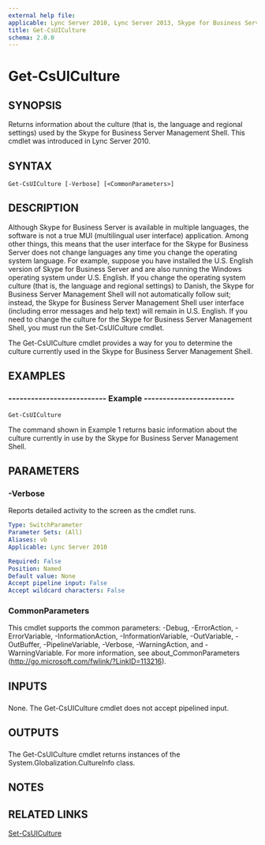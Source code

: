 ```yaml
---
external help file: 
applicable: Lync Server 2010, Lync Server 2013, Skype for Business Server 2015
title: Get-CsUICulture
schema: 2.0.0
---
```


# Get-CsUICulture

## SYNOPSIS
Returns information about the culture (that is, the language and regional settings) used by the Skype for Business Server Management Shell.
This cmdlet was introduced in Lync Server 2010.



## SYNTAX

```
Get-CsUICulture [-Verbose] [<CommonParameters>]
```

## DESCRIPTION
Although Skype for Business Server is available in multiple languages, the software is not a true MUI (multilingual user interface) application.
Among other things, this means that the user interface for the Skype for Business Server does not change languages any time you change the operating system language.
For example, suppose you have installed the U.S.
English version of Skype for Business Server and are also running the Windows operating system under U.S.
English.
If you change the operating system culture (that is, the language and regional settings) to Danish, the Skype for Business Server Management Shell will not automatically follow suit; instead, the Skype for Business Server Management Shell user interface (including error messages and help text) will remain in U.S.
English.
If you need to change the culture for the Skype for Business Server Management Shell, you must run the Set-CsUICulture cmdlet.

The Get-CsUICulture cmdlet provides a way for you to determine the culture currently used in the Skype for Business Server Management Shell.



## EXAMPLES

### -------------------------- Example ------------------------
```
Get-CsUICulture
```

The command shown in Example 1 returns basic information about the culture currently in use by the Skype for Business Server Management Shell.

## PARAMETERS

### -Verbose
Reports detailed activity to the screen as the cmdlet runs.

```yaml
Type: SwitchParameter
Parameter Sets: (All)
Aliases: vb
Applicable: Lync Server 2010

Required: False
Position: Named
Default value: None
Accept pipeline input: False
Accept wildcard characters: False
```

### CommonParameters
This cmdlet supports the common parameters: -Debug, -ErrorAction, -ErrorVariable, -InformationAction, -InformationVariable, -OutVariable, -OutBuffer, -PipelineVariable, -Verbose, -WarningAction, and -WarningVariable. For more information, see about_CommonParameters (http://go.microsoft.com/fwlink/?LinkID=113216).

## INPUTS

###  
None.
The Get-CsUICulture cmdlet does not accept pipelined input.

## OUTPUTS

###  
The Get-CsUICulture cmdlet returns instances of the System.Globalization.CultureInfo class.

## NOTES

## RELATED LINKS

[Set-CsUICulture](Set-CsUICulture.md)
